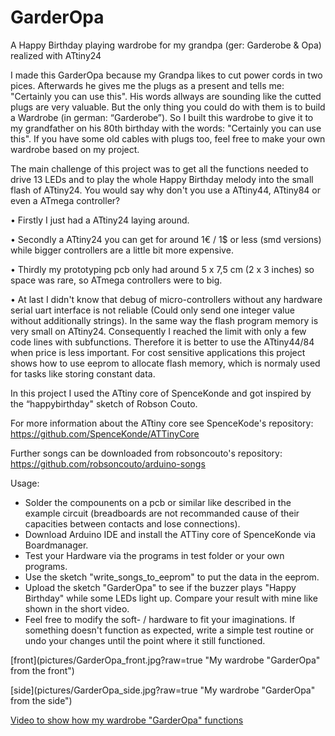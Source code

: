 # GarderOpa
A Happy Birthday playing wardrobe for my grandpa (ger: Garderobe &amp; Opa) realized with ATtiny24

I made this GarderOpa because my Grandpa likes to cut power cords in two pices. Afterwards he gives me the plugs as a present and tells me: "Certainly you can use this". His words allways are sounding like the cutted plugs are very valuable. But the only thing you could do with them is to build a Wardrobe (in german: “Garderobe”).
So I built this wardrobe to give it to my grandfather on his 80th birthday with the words: "Certainly you can use this".
If you have some old cables with plugs too, feel free to make your own wardrobe based on my project.

The main challenge of this project was to get all the functions needed to drive 13 LEDs and to play the whole Happy Birthday melody into the small flash of ATtiny24.
You would say why don't you use a ATtiny44, ATtiny84 or even a ATmega controller?

  • Firstly I just had a ATtiny24 laying around.
  
  • Secondly a ATtiny24 you can get for around 1€ / 1$ or less (smd versions) while bigger controllers are a little bit more expensive.
  
  • Thirdly my prototyping pcb only had around 5 x 7,5 cm (2 x 3 inches) so space was rare, so ATmega controllers were to big.
  
  • At last I didn't know that debug of micro-controllers without any hardware serial uart interface is not reliable (Could only send one integer value without additionally strings). In the same way the flash program memory is very small on ATtiny24. Consequently I reached the limit with only a few code lines with subfunctions. Therefore it is better to use the ATtiny44/84 when price is less important. For cost sensitive applications this project shows how to use eeprom to allocate flash memory, which is normaly used for tasks like storing constant data.

In this project I used the ATtiny core of SpenceKonde and got inspired by the “happybirthday" sketch of Robson Couto.

For more information about the ATtiny core see SpenceKode's repository:  
https://github.com/SpenceKonde/ATTinyCore

Further songs can be downloaded from robsoncouto's repository:  
https://github.com/robsoncouto/arduino-songs


Usage:

  * Solder the compounents on a pcb or similar like described in the example circuit (breadboards are not recommanded cause of their capacities between contacts and lose connections).
  * Download Arduino IDE and install the ATTiny core of SpenceKonde via Boardmanager.
  * Test your Hardware via the programs in test folder or your own programs.
  * Use the sketch "write_songs_to_eeprom" to put the data in the eeprom.
  * Upload the sketch "GarderOpa" to see if the buzzer plays "Happy Birthday" while some LEDs light up. Compare your result with mine like shown in the short video.
  * Feel free to modify the soft- / hardware to fit your imaginations. If something doesn't function as expected, write a simple test routine or undo your changes until the point where it still functioned.

[front](pictures/GarderOpa_front.jpg?raw=true "My wardrobe "GarderOpa" from the front")

[side](pictures/GarderOpa_side.jpg?raw=true "My wardrobe "GarderOpa" from the side")

[Video to show how my wardrobe "GarderOpa" functions](pictures/GarderOpa_video.mp4)

